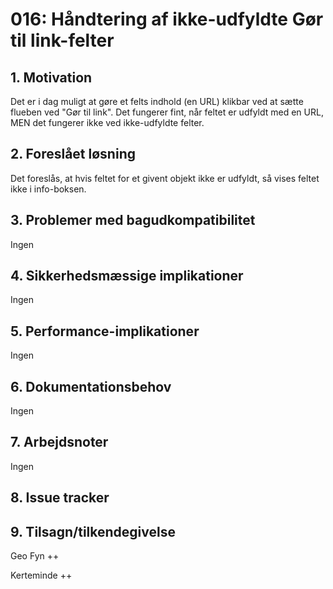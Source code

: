 # 016: Håndtering af ikke-udfyldte Gør til link-felter

## 1. Motivation
Det er i dag muligt at gøre et felts indhold (en URL) klikbar ved at sætte flueben ved "Gør til link".
Det fungerer fint, når feltet er udfyldt med en URL, MEN det fungerer ikke ved ikke-udfyldte felter.

## 2. Foreslået løsning
Det foreslås, at hvis feltet for et givent objekt ikke er udfyldt, så vises feltet ikke i info-boksen.

## 3. Problemer med bagudkompatibilitet
Ingen

## 4. Sikkerhedsmæssige implikationer
Ingen

## 5. Performance-implikationer
Ingen

## 6. Dokumentationsbehov
Ingen

## 7. Arbejdsnoter
Ingen

## 8. Issue tracker  

## 9. Tilsagn/tilkendegivelse
Geo Fyn ++

Kerteminde ++
